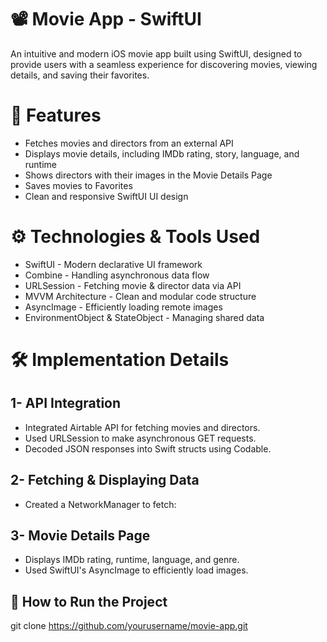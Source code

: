 # 📽️ Movie App - SwiftUI
An intuitive and modern iOS movie app built using SwiftUI, designed to provide users with a seamless experience for discovering movies, viewing details, and saving their favorites.



# 📌 Features

-  Fetches movies and directors from an external API
-  Displays movie details, including IMDb rating, story, language, and runtime
-  Shows directors with their images in the Movie Details Page
-  Saves movies to Favorites
-  Clean and responsive SwiftUI UI design


# ⚙️ Technologies & Tools Used

- SwiftUI - Modern declarative UI framework
- Combine - Handling asynchronous data flow
- URLSession - Fetching movie & director data via API
- MVVM Architecture - Clean and modular code structure
- AsyncImage - Efficiently loading remote images
- EnvironmentObject & StateObject - Managing shared data
 
# 🛠️ Implementation Details

## 1- API Integration
- Integrated Airtable API for fetching movies and directors.
- Used URLSession to make asynchronous GET requests.
- Decoded JSON responses into Swift structs using Codable.
## 2- Fetching & Displaying Data
- Created a NetworkManager to fetch:

## 3-  Movie Details Page
- Displays IMDb rating, runtime, language, and genre.
- Used SwiftUI's AsyncImage to efficiently load images.

## 🚀 How to Run the Project
 git clone https://github.com/yourusername/movie-app.git








